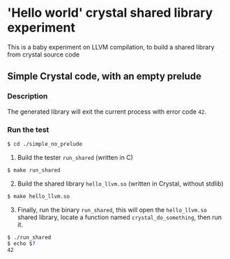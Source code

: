 # 'Hello world' crystal shared library experiment

This is a baby experiment on LLVM compilation, to build a shared library from crystal source code

## Simple Crystal code, with an empty prelude

### Description

The generated library will exit the current process with error code `42`.

### Run the test

```sh
$ cd ./simple_no_prelude
```

1. Build the tester `run_shared` (written in C)

```sh
$ make run_shared
```

2. Build the shared library `hello_llvm.so` (written in Crystal, without stdlib)

```sh
$ make hello_llvm.so
```

3. Finally, run the binary `run_shared`, this will open the `hello_llvm.so` shared library, locate a function named `crystal_do_something`, then run it.

```sh
$ ./run_shared
$ echo $?
42
```
